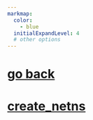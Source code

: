 ```yaml
---
markmap:
  color:
    - blue
  initialExpandLevel: 4
  # other options
---
```


# [go back](../index.html)
# [create_netns](create_netns/index.html)

